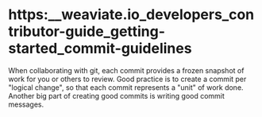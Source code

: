 # https:\_\_weaviate.io_developers_contributor-guide_getting-started_commit-guidelines

When collaborating with git, each commit provides a frozen snapshot of work for you or others to review. Good practice is to create a commit per "logical change", so that each commit represents a "unit" of work done. Another big part of creating good commits is writing good commit messages.
